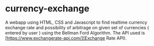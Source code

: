 # currency-exchange
A webapp using HTML, CSS and Javascript to find realtime currency exchange rate and  possibility of arbitrage on given set of currencies ( entered by user ) using the Bellman 
Ford Algorithm.
The API used is [https://www.exchangerate-api.com/](Exchange Rate API).
